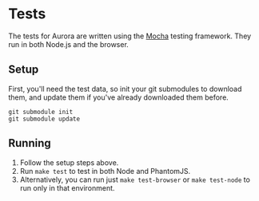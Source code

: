 Tests
=====

The tests for Aurora are written using the [Mocha](http://mochajs.org/) testing framework.  They 
run in both Node.js and the browser.

## Setup

First, you'll need the test data, so init your git submodules to download them, and update them
if you've already downloaded them before.

    git submodule init
    git submodule update

## Running

1. Follow the setup steps above.
2. Run `make test` to test in both Node and PhantomJS.
3. Alternatively, you can run just `make test-browser` or `make test-node` 
   to run only in that environment.
